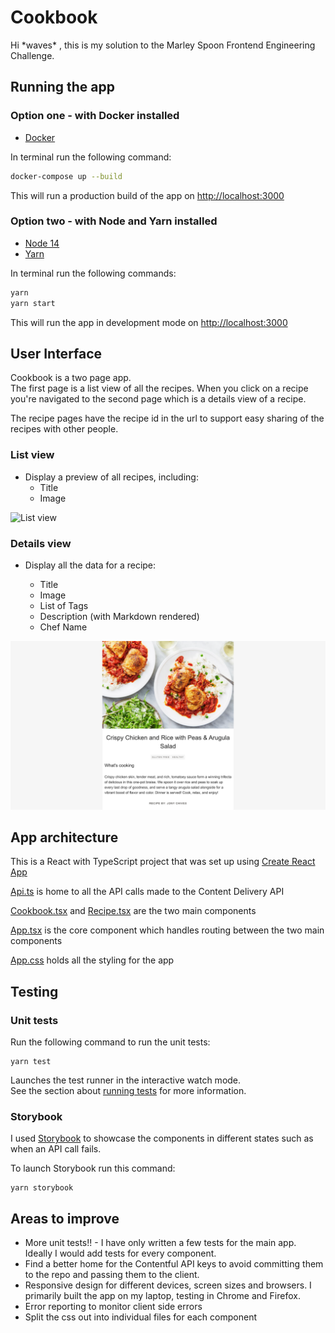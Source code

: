 # Cookbook

Hi \*waves\* , this is my solution to the Marley Spoon Frontend Engineering Challenge.

## Running the app

### Option one - with Docker installed

- [Docker](https://www.docker.com/products/docker-desktop)

In terminal run the following command:

```sh
docker-compose up --build
```

This will run a production build of the app on [http://localhost:3000](http://localhost:3000)

### Option two - with Node and Yarn installed

- [Node 14](https://nodejs.org/en/)
- [Yarn](https://yarnpkg.com/getting-started/install)

In terminal run the following commands:

```sh
yarn
yarn start
```

This will run the app in development mode on [http://localhost:3000](http://localhost:3000)

## User Interface

Cookbook is a two page app.  
The first page is a list view of all the recipes. When you click on a recipe you're navigated to the second page which is a details view of a recipe.

The recipe pages have the recipe id in the url to support easy sharing of the recipes with other people.

### List view

- Display a preview of all recipes, including:
  - Title
  - Image

![List view](docs/listView.png)

### Details view

- Display all the data for a recipe:

  - Title
  - Image
  - List of Tags
  - Description (with Markdown rendered)
  - Chef Name

![Details view](docs/detailsView.png)

## App architecture

This is a React with TypeScript project that was set up using [Create React App](https://create-react-app.dev/docs/adding-typescript/)

[Api.ts](src/Api.ts) is home to all the API calls made to the Content Delivery API

[Cookbook.tsx](src/components/Cookbook.tsx) and [Recipe.tsx](src/components/Recipe.tsx) are the two main components

[App.tsx](src/App.tsx) is the core component which handles routing between the two main components

[App.css](src/App.css) holds all the styling for the app

## Testing

### Unit tests

Run the following command to run the unit tests:

```
yarn test
```

Launches the test runner in the interactive watch mode.\
See the section about [running tests](https://facebook.github.io/create-react-app/docs/running-tests) for more information.

### Storybook

I used [Storybook](https://storybook.js.org/) to showcase the components in different states such as when an API call fails.

To launch Storybook run this command:

```
yarn storybook
```

## Areas to improve

- More unit tests!! - I have only written a few tests for the main app. Ideally I would add tests for every component.
- Find a better home for the Contentful API keys to avoid committing them to the repo and passing them to the client.
- Responsive design for different devices, screen sizes and browsers. I primarily built the app on my laptop, testing in Chrome and Firefox.
- Error reporting to monitor client side errors
- Split the css out into individual files for each component

